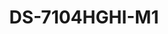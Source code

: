 ---
id: 5
title: "DS-7104HGHI-M1"
slug: "dvr-5"
subTitle: "4CH 720p H.265 Mini DVR"
category: "dvr"
imgCard: "/src/assets/images/dvr/DS-7104HGHI-M1/DS-7104HGHI-M1.webp"
imgAlt: "DS-7104HGHI-M1"
thumbnails: [
  "/src/assets/images/dvr/DS-7104HGHI-M1/DS-7104HGHI-M1.webp",
]
features: [
  "AI-based Motion Detection 2.0 for human/vehicle classification",
  "H.265 Pro+/Pro/H.265 compression for efficient video storage",
  "Supports HDTVI, AHD, CVI, CVBS, and IP camera inputs",
  "Audio supported via coaxial cable",
  "Connect up to 5 IP cameras (up to 2 MP)",
  "Encoding up to 1080p Lite @ 30 fps",
  "Long-distance transmission up to 1200 m for 720p HDTVI signal"
]
rating: 5
reviewCount: 50
specifications: {
  Video_and_Audio: {
    IP_Video_Input: {
      Channels: "1-ch (up to 5-ch)",
      Resolution: "Up to 1080p",
      Support: "H.265+/H.265/H.264+/H.264 IP cameras"
    },
    Analog_Video_Input: {
      Channels: "4-ch",
      Interface: "BNC interface (1.0 Vp-p, 75 Ω), supporting coaxitron connection"
    },
    HDTVI_Input: "1080p25, 1080p30, 720p25, 720p30",
    AHD_Input: "1080p25, 1080p30, 720p25, 720p30",
    HDCVI_Input: "1080p25, 1080p30, 720p25, 720p30",
    CVBS_Input: "Support",
    HDMI_Output: "1-ch, 1920 × 1080/60Hz, 1280 × 1024/60Hz, 1280 × 720/60Hz",
    VGA_Output: "1-ch, 1920 × 1080/60Hz, 1280 × 1024/60Hz, 1280 × 720/60Hz",
    Video_Output_Mode: "HDMI/VGA simultaneous output",
    Audio_Input: "1-ch RCA (2.0 Vp-p, 1 KΩ), 4-ch via coaxial cable",
    Audio_Output: "1-ch, RCA (Linear, 1 KΩ)",
    Two_Way_Audio: "Reuse the first audio input",
    Synchronous_Playback: "4-ch"
  },
  Recording: {
    Video_Compression: "H.265 Pro+/H.265 Pro/H.265/H.264+/H.264",
    Encoding_Resolution: {
      For_1080p_Stream_Access: "1080p Lite/720p Lite/WD1/4CIF/VGA/CIF",
      For_720p_Stream_Access: "720p/WD1/4CIF/VGA/CIF",
      For_SD_Stream_Access: "WD1/4CIF/VGA/CIF"
    },
    Frame_Rate: {
      Main_Stream: "For 1080p stream access : 1080p Lite/720p Lite/WD1/4CIF/VGA/CIF@25 fps(P)/30 fps (N); For 720p stream access: 720p/WD1/4CIF/VGA/CIF@25fps (P)/30 fps (N);  For SD stream access: WD1/4CIF/VGA/CIF@25 fps (P)/30 fps (N)",
      Sub_Stream: "4CIF@15fps; CIF/QVGA@25 fps (P)/30 fps (N)"
    },
    Video_Bitrate: "32 Kbps to 4 Mbps",
    Stream_Type: "Video, Video & Audio",
    Audio_Compression: "G.711u",
    Audio_Bitrate: "64 Kbps"
  },
  Network: {
    Total_Bandwidth: "64 Mbps",
    Network_Protocol: "TCP/IP, PPPoE, DHCP, Hik-Connect, DNS, DDNS, NTP, SADP, SMTP, UPnP™, HTTPS",
    Remote_Connection: "32",
    Network_Interface: "1, RJ45 10/100 Mbps self-adaptive Ethernet interface"
  },
  General: {
    Power_Supply: "12 VDC, 1.5 A",
    Consumption: "≤ 16 W (without HDD)",
    Working_Temperature: "-10 °C to 55 °C (14 °F to +31 °F)",
    Working_Humidity: "10% to 90%",
    Dimension: "200 × 200 × 48 mm (7.9 × 7.9 × 1.9 inch)",
    Weight: "≤ 0.8 kg (without HDD, 1.8 lb.)"
  }
}
---
